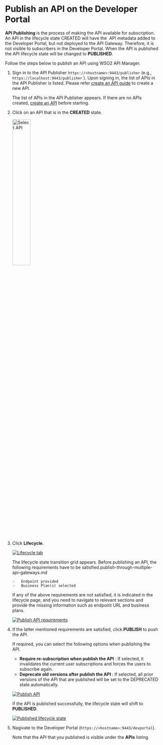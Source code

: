 # Publish an API on the Developer Portal

**API Publishing** is the process of making the API available for subscription. An API in the lifecycle state CREATED will have the  API metadata added to the Developer Portal, but not deployed to the API Gateway. Therefore, it is not visible to subscribers in the Developer Portal. When the API is published the API lifecycle state will be changed to **PUBLISHED**. 

Follow the steps below to publish an API using WSO2 API Manager.

1.  Sign in to the API Publisher `https://<hostname>:9443/publisher` (e.g., `https://localhost:9443/publisher` ). Upon signing in, the list of APIs in the API Publisher is listed. Please refer [create an API guide]({{base_path}}/design/create-api/create-rest-api/create-a-rest-api/) to create a new API. 

     The list of APIs in the API Publisher appears. If there are no APIs created, [create an API]({{base_path}}/design/create-api/create-rest-api/create-a-rest-api/) before starting.

2.  Click on an API that is in the **CREATED** state.

     <img src="{{base_path}}/assets/img/learn/select-created-api.png" alt="Select API" title="Select API" width="35%" />

3.  Click **Lifecycle**.

     [![Lifecycle tab]({{base_path}}/assets/img/learn/lifecycle-tab.png)]({{base_path}}/assets/img/learn/lifecycle-tab.png)

     The lifecycle state transition grid appears. Before publishing an API, the following requirements have to be satisfied.publish-through-multiple-api-gateways.md

        -   Endpoint provided
        -   Business Plan(s) selected
    
    If any of the above requirements are not satisfied, it is indicated in the lifecycle page, and you need to navigate to relevant sections and provide the missing information such as endpoint URL and business plans.
  
    [![Publish API requirements]({{base_path}}/assets/img/learn/publish-api-requirements.png)]({{base_path}}/assets/img/learn/publish-api-requirements.png)

    
4.  If the latter mentioned requirements are satisfied, click **PUBLISH** to push the API. 
    
     If required, you can select the following options when publishing the API. 

     -   **Require re-subscription when publish the API** : If selected, it invalidates the current user subscriptions and forces the users to subscribe again. 
     -   **Deprecate old versions after publish the API** : If selected, all prior versions of the API that are published will be set to the DEPRECATED state automatically.

     [![Publish API]({{base_path}}/assets/img/learn/publish-api.png)]({{base_path}}/assets/img/learn/publish-api.png) 
        
     If the API is published successfully, the lifecycle state will shift to **PUBLISHED**. 

     [![Published lifecycle state]({{base_path}}/assets/img/learn/api-state-change-to-publish.png)]({{base_path}}/assets/img/learn/api-state-change-to-publish.png) 
     
5. Nagivate to the Developer Portal (`https://<hostname>:9443/devportal`).
     
     Note that the API that you published is visible under the **APIs** listing.
